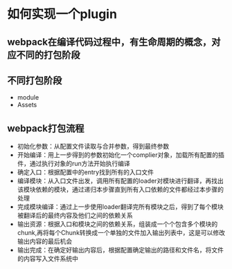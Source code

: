 # 如何实现一个plugin

## webpack在编译代码过程中，有生命周期的概念，对应不同的打包阶段

## 不同打包阶段
* module
* Assets


## webpack打包流程
* 初始化参数：从配置文件读取与合并参数，得到最终参数
* 开始编译：用上一步得到的参数初始化一个complier对象，加载所有配置的插件，通过执行对象的run方法开始执行编译
* 确定入口：根据配置中的entry找到所有的入口文件
* 编译模块：从入口文件出发，调用所有配置的loader对模块进行翻译，再找出该模块依赖的模块，通过递归本步骤直到所有入口依赖的文件都经过本步骤的处理
* 完成模块编译：通过上一步使用loader翻译完所有模块之后，得到了每个模块被翻译后的最终内容及他们之间的依赖关系
* 输出资源：根据入口和模块之间的依赖关系，组装成一个个包含多个模块的chunk,再将每个Chunk转换成一个单独的文件加入输出列表中，这是可以修改输出内容的最后机会
* 输出完成：在确定好输出内容后，根据配置确定输出的路径和文件名，将文件的内容写入文件系统中